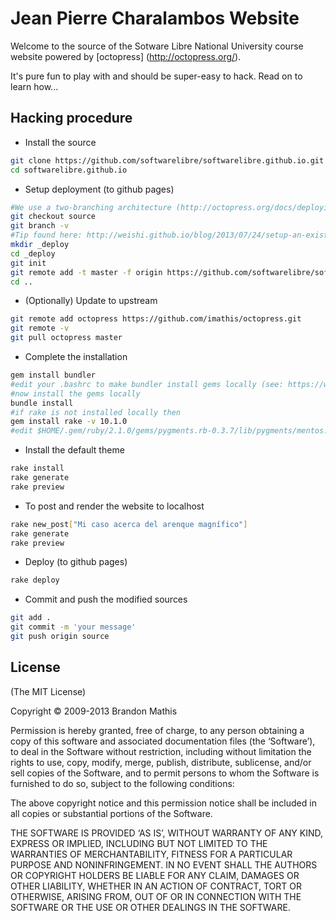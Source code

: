 # Jean Pierre Charalambos Website

Welcome to the source of the Sotware Libre National University course website powered by [octopress] (http://octopress.org/).

It's pure fun to play with and should be super-easy to hack. Read on to learn how...

## Hacking procedure

* Install the source

```sh
git clone https://github.com/softwarelibre/softwarelibre.github.io.git
cd softwarelibre.github.io
```

* Setup deployment (to github pages)

```sh
#We use a two-branching architecture (http://octopress.org/docs/deploying/github/)
git checkout source
git branch -v
#Tip found here: http://weishi.github.io/blog/2013/07/24/setup-an-existing-octopress-repository-after-git-clone/
mkdir _deploy
cd _deploy
git init
git remote add -t master -f origin https://github.com/softwarelibre/softwarelibre.github.io.git
cd ..
```

* (Optionally) Update to upstream

```sh
git remote add octopress https://github.com/imathis/octopress.git
git remote -v
git pull octopress master
```

* Complete the installation

```sh
gem install bundler
#edit your .bashrc to make bundler install gems locally (see: https://wiki.archlinux.org/index.php/ruby#Bundler)
#now install the gems locally
bundle install
#if rake is not installed locally then
gem install rake -v 10.1.0
#edit $HOME/.gem/ruby/2.1.0/gems/pygments.rb-0.3.7/lib/pygments/mentos.py to make it use python2 instead of python.
```

* Install the default theme

```sh
rake install
rake generate
rake preview
```

* To post and render the website to localhost

```sh
rake new_post["Mi caso acerca del arenque magnífico"]
rake generate
rake preview
```

* Deploy (to github pages)

```sh
rake deploy
```

<!---
* If `rake deploy` fails pushing the generated source to the master branch then

```sh
git push -f --set-upstream origin master
```
-->

* Commit and push the modified sources

```sh
git add .
git commit -m 'your message'
git push origin source
```

## License
(The MIT License)

Copyright © 2009-2013 Brandon Mathis

Permission is hereby granted, free of charge, to any person obtaining a copy of this software and associated documentation files (the ‘Software’), to deal in the Software without restriction, including without limitation the rights to use, copy, modify, merge, publish, distribute, sublicense, and/or sell copies of the Software, and to permit persons to whom the Software is furnished to do so, subject to the following conditions:

The above copyright notice and this permission notice shall be included in all copies or substantial portions of the Software.

THE SOFTWARE IS PROVIDED ‘AS IS’, WITHOUT WARRANTY OF ANY KIND, EXPRESS OR IMPLIED, INCLUDING BUT NOT LIMITED TO THE WARRANTIES OF MERCHANTABILITY, FITNESS FOR A PARTICULAR PURPOSE AND NONINFRINGEMENT. IN NO EVENT SHALL THE AUTHORS OR COPYRIGHT HOLDERS BE LIABLE FOR ANY CLAIM, DAMAGES OR OTHER LIABILITY, WHETHER IN AN ACTION OF CONTRACT, TORT OR OTHERWISE, ARISING FROM, OUT OF OR IN CONNECTION WITH THE SOFTWARE OR THE USE OR OTHER DEALINGS IN THE SOFTWARE.
